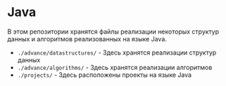 # Java

В этом репозитории хранятся файлы реализации некоторых структур данных и алгоритмов реализованных на языке Java.

* `./advance/datastructures/` - Здесь хранятся реализации структур данных
* `./advance/algorithms/` - Здесь хранятся реализации алгоритмов
* `./projects/` - Здесь расположены проекты на языке Java
